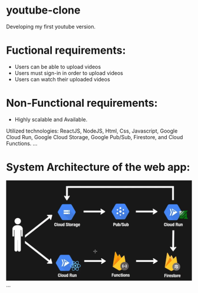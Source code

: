 # youtube-clone

Developing my first youtube version.

# Fuctional requirements:

- Users can be able to upload videos
- Users must sign-in in order to upload videos
- Users can watch their uploaded videos

# Non-Functional requirements:

- Highly scalable and Available.

Utilized technologies: ReactJS, NodeJS, Html, Css, Javascript, Google Cloud Run, Google Cloud Storage, Google Pub/Sub, Firestore, and Cloud Functions.
...

# System Architecture of the web app:

![alt text](https://github.com/bhpham/youtube-clone/blob/main/yt-web-client/public/system_architecture.png?raw=true)
...
